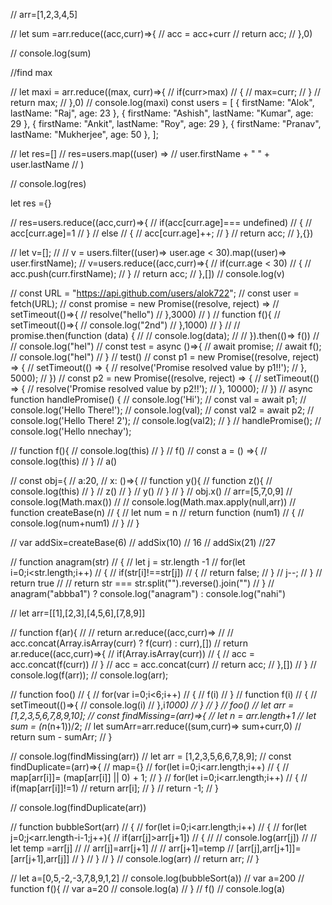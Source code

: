 // arr=[1,2,3,4,5]

// let sum =arr.reduce((acc,curr)=>{
//   acc = acc+curr 
//   return acc;
// },0)

// console.log(sum)

//find max

// let maxi = arr.reduce((max, curr)=>{
//     if(curr>max)
//     {
//         max=curr;
//     }
//     return max;
// },0)
// console.log(maxi)
const users = [
{ firstName: "Alok", lastName: "Raj", age: 23 },
{ firstName: "Ashish", lastName: "Kumar", age: 29 },
{ firstName: "Ankit", lastName: "Roy", age: 29 },
{ firstName: "Pranav", lastName: "Mukherjee", age: 50 },
];

// let res=[]
// res=users.map((user) =>
//     user.firstName + " " + user.lastName
// )

// console.log(res)

let res ={}

// res=users.reduce((acc,curr)=>{
//     if(acc[curr.age]=== undefined)
//     {
//       acc[curr.age]=1 
//     }
//     else
//     {
//         acc[curr.age]++;
//     }
//     return acc;
// },{})

// let v=[];
// // v = users.filter((user)=> user.age < 30).map((user)=> user.firstName);
// v=users.reduce((acc,curr)=>{
//     if(curr.age < 30)
//     {
//         acc.push(curr.firstName);
//     }
//     return acc;
// },[])
// console.log(v)


// const URL = "https://api.github.com/users/alok722";
// const user = fetch(URL);
// const promise = new Promise((resolve, reject) => 
// setTimeout(()=>{
//     resolve("hello")
// },3000)
// )
// function f(){
//     setTimeout(()=>{
//         console.log("2nd")
// },1000)
// }
// // promise.then(function (data) {
// // console.log(data);
// // }).then(()=> f())
// // console.log("hel")
// const test = async ()=>{
//     await promise;
//     await f();
// console.log("hel")
// }
// test()
// const p1 = new Promise((resolve, reject) => {
// setTimeout(() => {
// resolve('Promise resolved value by p1!!');
// }, 5000);
// })
// const p2 = new Promise((resolve, reject) => {
// setTimeout(() => {
// resolve('Promise resolved value by p2!!');
// }, 10000);
// })
// async function handlePromise() {
// console.log('Hi');
// const val = await p1;
// console.log('Hello There!');
// console.log(val);
// const val2 = await p2;
// console.log('Hello There! 2');
// console.log(val2);
// }
// handlePromise();
// console.log('Hello nnechay');

// function f(){
//     console.log(this)
// }
// f()
// const a = () =>{
//     console.log(this)
// }
// a()

// const obj={
//     a:20,
//     x: ()=>{
//         function y(){
//             function z(){
//                 console.log(this)
//             }
//             z()
//         }
//         y()
//     }
// }
// obj.x()
// arr=[5,7,0,9]
// console.log(Math.max())
// // console.log(Math.max.apply(null,arr))
// function createBase(n)
// {
//     let num = n
//     return function (num1)
//     {
//         console.log(num+num1)
//     }
// }

// var addSix=createBase(6)
// addSix(10) // 16
// addSix(21) //27

// function anagram(str)
// {
//     let j = str.length -1
//     for(let i=0;i<str.length;i++)
//     {
//         if(str[i]!==str[j])
//         {
//             return false;
//         }
//         j--;
//     }
//     return true
//     // return str === str.split("").reverse().join("")
// }
// anagram("abbba1") ? console.log("anagram") : console.log("nahi")

// let arr=[[1],[2,3],[4,5,6],[7,8,9]]

// function f(ar){
//     // return ar.reduce((acc,curr)=>
//     // acc.concat(Array.isArray(curr) ? f(curr) : curr),[])
//     return ar.reduce((acc,curr)=>{
//         if(Array.isArray(curr))
//         {
//             acc = acc.concat(f(curr))
//         }
//         acc = acc.concat(curr)
//         return acc;
//     },[])
// }
// console.log(f(arr));
// console.log(arr);



// function foo()
// {
//     for(var i=0;i<6;i++)
//     {
//         f(i)
//     }
//     function f(i)
//     {
//         setTimeout(()=>{
//             console.log(i)
//         },i*1000)
//     }
// }
// foo()
// let arr = [1,2,3,5,6,7,8,9,10];
// const findMissing=(arr)=>{
//     let n = arr.length+1
//     let sum = (n*(n+1))/2;
//     let sumArr=arr.reduce((sum,curr)=> sum+curr,0)
//     return sum - sumArr;
// }

// console.log(findMissing(arr))
// let arr = [1,2,3,5,6,6,7,8,9];
// const findDuplicate=(arr)=>{
//     map={}
//     for(let i=0;i<arr.length;i++)
//     {
//         map[arr[i]]= (map[arr[i]] || 0) + 1;
//     }
//     for(let i=0;i<arr.length;i++)
//     {
//         if(map[arr[i]]!=1)
//         return arr[i];
//     }
//     return -1;
// }

// console.log(findDuplicate(arr))

// function bubbleSort(arr)
// {
//     for(let i=0;i<arr.length;i++)
//     {
//         for(let j=0;j<arr.length-i-1;j++){
//             if(arr[j]>arr[j+1])
//             {
//                 // console.log(arr[j])
//                 // let temp =arr[j]
//                 // arr[j]=arr[j+1]
//                 // arr[j+1]=temp
//                 [arr[j],arr[j+1]]=[arr[j+1],arr[j]]
//             }
//         }
//     }
//     console.log(arr)
//     return arr;
// }

// let a=[0,5,-2,-3,7,8,9,1,2]
// console.log(bubbleSort(a))
// var a=200
// function f(){
//     var a=20
//     console.log(a)
// }
// f()
// console.log(a)